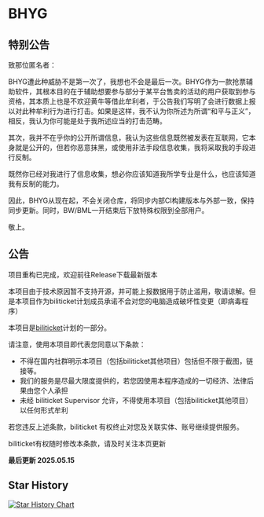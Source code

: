 # BHYG

## 特别公告

致那位匿名者：

BHYG遭此种威胁不是第一次了，我想也不会是最后一次。BHYG作为一款抢票辅助软件，其根本目的在于辅助想要参与部分于某平台售卖的活动的用户获取到参与资格，其本质上也是不欢迎黄牛等借此牟利者，于公告我们写明了会进行数据上报以对此种牟利行为进行打击。如果是这样，我不认为你所述为所谓“和平与正义”，相反，我认为你可能是处于我所述应当的打击范畴。

其次，我并不在乎你的公开所谓信息，我认为这些信息既然被发表在互联网，它本身就是公开的，但若你恶意抹黑，或使用非法手段信息收集，我将采取我的手段进行反制。

既然你已经对我进行了信息收集，想必你应该知道我所学专业是什么，也应该知道我有反制的能力。

因此，BHYG从现在起，不会关闭仓库，将同步内部CI构建版本与外部一致，保持同步更新。同时，BW/BML一开结束后下放特殊权限到全部用户。

敬上。

## 公告

项目重构已完成，欢迎前往Release下载最新版本

本项目由于技术原因暂不支持开源，并可能上报数据用于防止滥用，敬请谅解。但是本项目作为biliticket计划成员承诺不会对您的电脑造成破坏性变更（即病毒程序）

本项目是[biliticket](https://github.com/biliticket)计划的一部分。

请注意，使用本项目即代表您同意以下条款：

- 不得在国内社群明示本项目（包括biliticket其他项目）包括但不限于截图，链接等。
- 我们的服务是尽最大限度提供的，若您因使用本程序造成的一切经济、法律后果由您个人承担
- 未经 biliticket Supervisor 允许，不得使用本项目（包括biliticket其他项目）以任何形式牟利

若您违反上述条款，biliticket 有权终止对您及关联实体、账号继续提供服务。

biliticket有权随时修改本条款，请及时关注本页更新

**最后更新 2025.05.15**

## Star History

<a href="https://star-history.com/#biliticket/BHYG&Date">
 <picture>
   <source media="(prefers-color-scheme: dark)" srcset="https://api.star-history.com/svg?repos=biliticket/BHYG&type=Date&theme=dark" />
   <source media="(prefers-color-scheme: light)" srcset="https://api.star-history.com/svg?repos=biliticket/BHYG&type=Date" />
   <img alt="Star History Chart" src="https://api.star-history.com/svg?repos=biliticket/BHYG&type=Date" />
 </picture>
</a>
